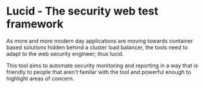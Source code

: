 # Lucid - The security web test framework

As more and more modern day applications are moving towards
container based solutions hidden behind a cluster load balancer,
the tools need to adapt to the web security engineer; thus lucid.

This tool aims to automate security monitoring and reporting in a way that 
is friendly to people that aren't familar with the tool and powerful enough
to highlight areas of concern.


